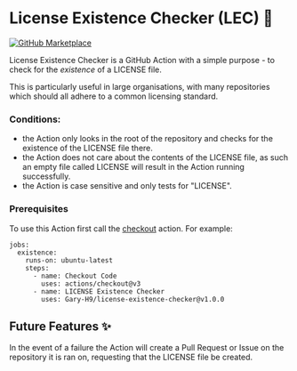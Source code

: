 # License Existence Checker (LEC) 📝

[![GitHub Marketplace](https://img.shields.io/badge/Marketplace-License%20Existence%20Checker-blue.svg?colorA=24292e&colorB=0366d6&style=flat&longCache=true&logo=github)](https://github.com/marketplace/actions/license-existence-checker)

License Existence Checker is a GitHub Action with a simple purpose - to check for the _existence_ of a LICENSE file.

This is particularly useful in large organisations, with many repositories which should all adhere to a common licensing standard.

### Conditions:

- the Action only looks in the root of the repository and checks for the existence of the LICENSE file there.
- the Action does not care about the contents of the LICENSE file, as such an empty file called LICENSE will result in the Action running successfully.
- the Action is case sensitive and only tests for "LICENSE".

### Prerequisites

To use this Action first call the [checkout](https://github.com/actions/checkout) action. For example:

```
jobs:
  existence:
    runs-on: ubuntu-latest
    steps:
      - name: Checkout Code
        uses: actions/checkout@v3
      - name: LICENSE Existence Checker
        uses: Gary-H9/license-existence-checker@v1.0.0
```

## Future Features ✨
In the event of a failure the Action will create a Pull Request or Issue on the repository it is ran on, requesting that the LICENSE file be created.
